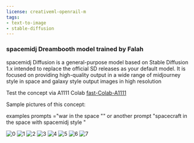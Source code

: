 ```yaml
---
license: creativeml-openrail-m
tags:
- text-to-image
- stable-diffusion
---
```

### spacemidj Dreambooth model trained by Falah 

spacemidj Diffusion is a general-purpose model based on Stable Diffusion 1.x intended to replace the official SD releases as your default model. It is focused on providing high-quality output in a wide range of midjourney style in space and galaxy style output images in high resolution 

Test the concept via A1111 Colab [fast-Colab-A1111](https://colab.research.google.com/github/TheLastBen/fast-stable-diffusion/blob/main/fast_stable_diffusion_AUTOMATIC1111.ipynb)

Sample pictures of this concept:


examples prompts ="war in the space ""
or another prompt "spacecraft in the space with spacemidj style "
  
  
  
  
  
  
  
  ![0](https://huggingface.co/Falah/spacemidj/resolve/main/sample_images/00894-3745995991-Islamic_mosques_in_space,((_moon)),stars,((sky)),spacemidj_style.png)
      ![1](https://huggingface.co/Falah/spacemidj/resolve/main/sample_images/9.png)
      ![2](https://huggingface.co/Falah/spacemidj/resolve/main/sample_images/00903-1417664427-Islamic_mosques_in_space,((stars,_red_mars_planet_)),((galaxy)),spacemidj_style.png)
      ![3](https://huggingface.co/Falah/spacemidj/resolve/main/sample_images/22.png)
      ![4](https://huggingface.co/Falah/spacemidj/resolve/main/sample_images/00905-1417664429-Islamic_mosques_in_space,((stars,_red_mars_planet_)),((galaxy)),spacemidj_style.png)
      ![5](https://huggingface.co/Falah/spacemidj/resolve/main/sample_images/00890-3781929143-Islamic_mosque_in_space_,sky,spacemidj_style.png)
      ![6](https://huggingface.co/Falah/spacemidj/resolve/main/sample_images/15.png)
      ![7](https://huggingface.co/Falah/spacemidj/resolve/main/sample_images/14.png)
      
